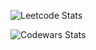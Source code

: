 ![Leetcode Stats](https://leetcode.card.workers.dev/?username=damir224)

![Codewars Stats](https://github-readme-codewars-stats.herokuapp.com/api/?username=damir224&card&colormode=dark_mode)

<!--
**damir224/damir224** is a ✨ _special_ ✨ repository because its `README.md` (this file) appears on your GitHub profile.

Here are some ideas to get you started:

- 🔭 I’m currently working on ...
- 🌱 I’m currently learning ...
- 👯 I’m looking to collaborate on ...
- 🤔 I’m looking for help with ...
- 💬 Ask me about ...
- 📫 How to reach me: ...
- 😄 Pronouns: ...
- ⚡ Fun fact: ...
-->
